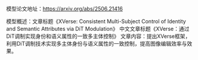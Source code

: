 模型论文地址：https://arxiv.org/abs/2506.21416

模型概述：文章标题《XVerse: Consistent Multi-Subject Control of Identity and Semantic Attributes via DiT Modulation》
中文文章标题《XVerse：通过DiT调制实现身份和语义属性的一致多主体控制》
文章内容：提出XVerse框架，利用DiT调制技术实现多主体身份与语义属性的一致控制，提高图像编辑效率与效果。
